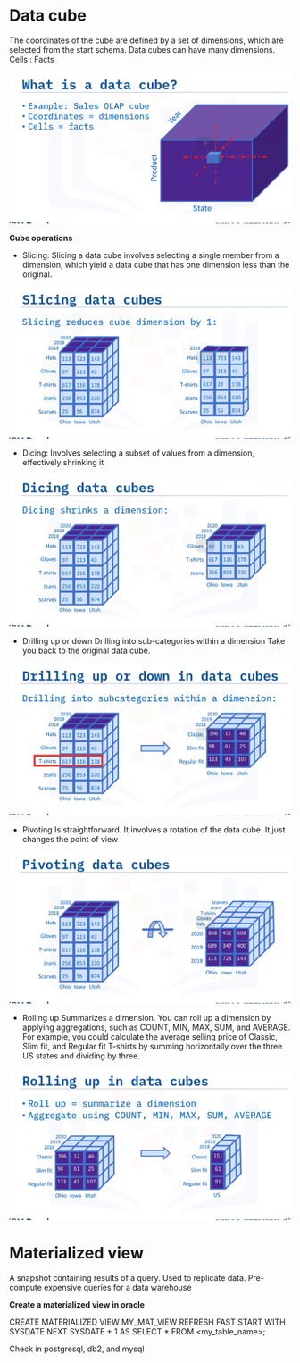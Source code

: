 # Data cube

The coordinates of the cube are defined by a set of dimensions, which are selected from the start schema.
Data cubes can have many dimensions.
Cells : Facts

![image](./data_cube.png)

**Cube operations**
- Slicing:
Slicing a data cube involves selecting a single member from a dimension, which yield a data cube that has one dimension less than the original.

![image](./slicing.png)

- Dicing:
Involves selecting a subset of values from a dimension, effectively shrinking it

![image](./dicing.png)

- Drilling up or down
Drilling into sub-categories within a dimension
Take you back to the original data cube.

![image](drilling.png)

- Pivoting
Is straightforward.
It involves a rotation of the data cube.
It just changes the point of view

![image](./pivoting.png)

- Rolling up
Summarizes a dimension.
You can roll up a dimension by applying aggregations, such as
COUNT, MIN, MAX, SUM, and AVERAGE.
For example, you could calculate the average selling price of Classic, Slim fit, and Regular
fit T-shirts by summing horizontally over the three US states and dividing by three.

![image](./rollup.png)

# Materialized view

A snapshot containing results of a query.
Used to replicate data.
Pre-compute expensive queries for a data warehouse

**Create a materialized view in oracle**

CREATE MATERIALIZED VIEW MY_MAT_VIEW
REFRESH FAST START WITH SYSDATE
NEXT SYSDATE + 1
AS SELECT * FROM <my_table_name>;

Check in postgresql, db2, and mysql
